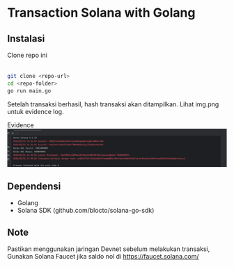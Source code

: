 # Transaction Solana with Golang


## Instalasi

Clone repo ini
```bash

git clone <repo-url>
cd <repo-folder>
go run main.go
```

Setelah transaksi berhasil, hash transaksi akan ditampilkan. Lihat img.png untuk evidence log.

Evidence
![Transaction Log](https://raw.githubusercontent.com/fajrulaulia/solana-go/refs/heads/main/img.png)


## Dependensi

- Golang
- Solana SDK (github.com/blocto/solana-go-sdk)

## Note
Pastikan menggunakan jaringan Devnet sebelum melakukan transaksi, Gunakan Solana Faucet jika saldo nol di https://faucet.solana.com/

